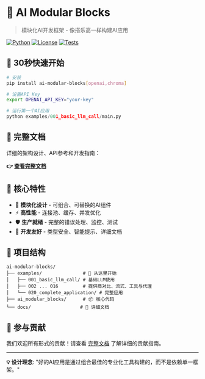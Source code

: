 # 🧱 AI Modular Blocks

> 模块化AI开发框架 - 像搭乐高一样构建AI应用

[![Python](https://img.shields.io/badge/Python-3.8+-blue.svg)](https://python.org)
[![License](https://img.shields.io/badge/License-MIT-green.svg)](LICENSE)
[![Tests](https://img.shields.io/badge/Tests-Passing-brightgreen.svg)](#)

## 🚀 30秒快速开始

```bash
# 安装
pip install ai-modular-blocks[openai,chroma]

# 设置API Key
export OPENAI_API_KEY="your-key"
```

```python
# 运行第一个AI应用
python examples/001_basic_llm_call/main.py
```

## 📖 完整文档

详细的架构设计、API参考和开发指南：

**👉 [查看完整文档](docs/README.md)**

## 🎯 核心特性

- 🔌 **模块化设计** - 可组合、可替换的AI组件
- ⚡ **高性能** - 连接池、缓存、并发优化
- 🛡️ **生产就绪** - 完整的错误处理、监控、测试
- 🎨 **开发友好** - 类型安全、智能提示、详细文档

## 📁 项目结构

```
ai-modular-blocks/
├── examples/               # 🎯 从这里开始
│   ├── 001_basic_llm_call/ # 基础LLM使用
│   ├── 002 ... 016         # 提供商对比、流式、工具与代理
│   └── 020_complete_application/ # 完整应用
├── ai_modular_blocks/      # 📦 核心代码
└── docs/                  # 📖 详细文档
```

## 🤝 参与贡献

我们欢迎所有形式的贡献！请查看 [完整文档](docs/README.md#🔧-开发指南) 了解详细的贡献指南。

---

**💡 设计理念**: "好的AI应用是通过组合最佳的专业化工具构建的，而不是依赖单一框架。"
